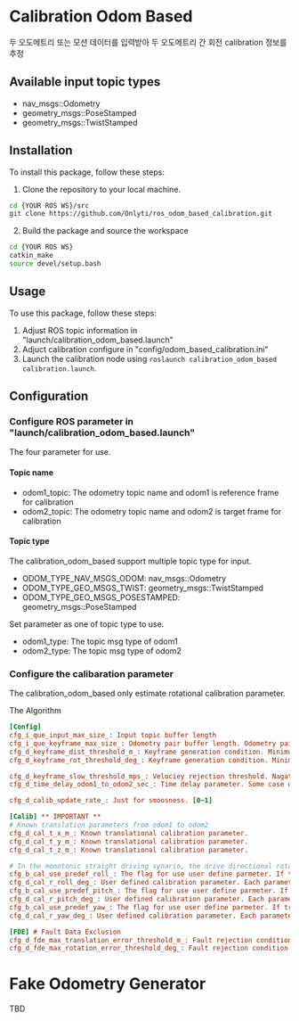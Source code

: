 # Calibration Odom Based
두 오도메트리 또는 모션 데이터를 입력받아 두 오도메트리 간 회전 calibration 정보를 추정

## Available input topic types
- nav_msgs::Odometry
- geometry_msgs::PoseStamped
- geometry_msgs::TwistStamped


## Installation

To install this package, follow these steps:

1. Clone the repository to your local machine.
``` bash
cd {YOUR ROS WS}/src
git clone https://github.com/Onlyti/ros_odom_based_calibration.git
```
2. Build the package and source the workspace
``` bash
cd {YOUR ROS WS}
catkin_make
source devel/setup.bash
```

## Usage

To use this package, follow these steps:

1. Adjust ROS topic information in "launch/calibration_odom_based.launch"
2. Adjuct calibration configure in "config/odom_based_calibration.ini"
3. Launch the calibration node using `roslaunch calibration_odom_based calibration.launch`.

## Configuration
### Configure ROS parameter in "launch/calibration_odom_based.launch"
The four parameter for use.

#### Topic name
- odom1_topic: The odometry topic name and odom1 is reference frame for calibration
- odom2_topic: The odometry topic name and odom2 is target frame for calibration

#### Topic type
The calibration_odom_based support multiple topic type for input.
- ODOM_TYPE_NAV_MSGS_ODOM: nav_msgs::Odometry
- ODOM_TYPE_GEO_MSGS_TWIST: geometry_msgs::TwistStamped
- ODOM_TYPE_GEO_MSGS_POSESTAMPED: geometry_msgs::PoseStamped

Set parameter as one of topic type to use.

- odom1_type: The topic msg type of odom1
- odom2_type: The topic msg type of odom2

### Configure the calibaration parameter
The calibration_odom_based only estimate rotational calibration parameter.
<!-- The reference algorithm is in paper "Fault Detection and Exclusion for Robust Online Calibration of Vehicle to LiDAR Rotation Parameter" in summition progress at IEEE T-IV. -->
The Algorithm
``` ini
[Config]
cfg_i_que_input_max_size_: Input topic buffer length
cfg_i_que_keyframe_max_size_: Odometry pair buffer length. Odometry pair used to estimate rotation parameter.
cfg_d_keyframe_dist_threshold_m_: Keyframe generation condition. Minimum translation distance threshold.
cfg_d_keyframe_rot_threshold_deg_: Keyframe generation condition. Minimum roatation angle threhshold.

cfg_d_keyframe_slow_threshold_mps_: Velociey rejection threshold. Nagative value means no rejection. If some keyframe has to slow data then reject.
cfg_d_time_delay_odom1_to_odom2_sec_: Time delay parameter. Some case odometry is delayed. [odom2 actual time = odom2 time - odom2 delay]

cfg_d_calib_update_rate_: Just for smoosness. [0~1]

[Calib] ** IMPORTANT **
# Known translation parameters from odom1 to odom2
cfg_d_cal_t_x_m_: Known translational calibration parameter.
cfg_d_cal_t_y_m_: Known translational calibration parameter.
cfg_d_cal_t_z_m_: Known translational calibration parameter.

# In the monotonic straight driving synario, the drive directional rotation parameter has less information. Specifically, normaly vehicle drive toward, roll can not be determined. So can fix some parameter.
cfg_b_cal_use_predef_roll_: The flag for use user define parmeter. If true do not estimate.
cfg_d_cal_r_roll_deg_: User defined calibration parameter. Each parameter affect the other calibration parameter result.
cfg_b_cal_use_predef_pitch_: The flag for use user define parmeter. If true do not estimate.
cfg_d_cal_r_pitch_deg_: User defined calibration parameter. Each parameter affect the other calibration parameter result.
cfg_b_cal_use_predef_yaw_: The flag for use user define parmeter. If true do not estimate.
cfg_d_cal_r_yaw_deg_: User defined calibration parameter. Each parameter affect the other calibration parameter result.

[FDE] # Fault Data Exclusion
cfg_d_fde_max_translation_error_threshold_m_: Fault rejection condition with two odometry pair haas difference.
cfg_d_fde_max_rotation_error_threshold_deg_: Fault rejection condition with two odometry pair haas difference.
```

# Fake Odometry Generator
TBD

<!-- ## Contributing

Contributions are welcome! If you find any issues or have suggestions for improvements, please open an issue or submit a pull request.

## License

This package is licensed under the MIT License. See the [LICENSE](LICENSE) file for more details. -->
